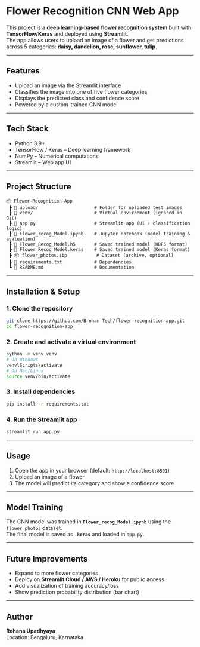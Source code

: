 # Flower Recognition CNN Web App

This project is a **deep learning-based flower recognition system** built with **TensorFlow/Keras** and deployed using **Streamlit**.  
The app allows users to upload an image of a flower and get predictions across 5 categories: **daisy, dandelion, rose, sunflower, tulip**.

---

## Features

- Upload an image via the Streamlit interface  
- Classifies the image into one of five flower categories  
- Displays the predicted class and confidence score  
- Powered by a custom-trained CNN model  

---

## Tech Stack

- Python 3.9+  
- TensorFlow / Keras – Deep learning framework  
- NumPy – Numerical computations  
- Streamlit – Web app UI  

---

## Project Structure

```
📦 Flower-Recognition-App
 ┣ 📂 upload/                     # Folder for uploaded test images
 ┣ 📂 venv/                       # Virtual environment (ignored in Git)
 ┣ 📄 app.py                      # Streamlit app (UI + classification logic)
 ┣ 📓 Flower_recog_Model.ipynb    # Jupyter notebook (model training & evaluation)
 ┣ 📄 Flower_Recog_Model.h5       # Saved trained model (HDF5 format)
 ┣ 📄 Flower_Recog_Model.keras    # Saved trained model (Keras format)
 ┣ 📦 flower_photos.zip           # Dataset (archive, optional)
 ┣ 📄 requirements.txt            # Dependencies
 ┗ 📄 README.md                   # Documentation
```

---

## Installation & Setup

### 1. Clone the repository
```bash
git clone https://github.com/Brohan-Tech/flower-recognition-app.git
cd flower-recognition-app
```

### 2. Create and activate a virtual environment
```bash
python -m venv venv
# On Windows
venv\Scripts\activate
# On Mac/Linux
source venv/bin/activate
```

### 3. Install dependencies
```bash
pip install -r requirements.txt
```

### 4. Run the Streamlit app
```bash
streamlit run app.py
```

---

## Usage

1. Open the app in your browser (default: `http://localhost:8501`)  
2. Upload an image of a flower  
3. The model will predict its category and show a confidence score  

---

## Model Training

The CNN model was trained in **`Flower_recog_Model.ipynb`** using the `flower_photos` dataset.  
The final model is saved as **`.keras`** and loaded in `app.py`.

---

## Future Improvements

- Expand to more flower categories   
- Deploy on **Streamlit Cloud / AWS / Heroku** for public access  
- Add visualization of training accuracy/loss  
- Show prediction probability distribution (bar chart)  

---
 ## Author

**Rohana Upadhyaya**    
Location: Bengaluru, Karnataka